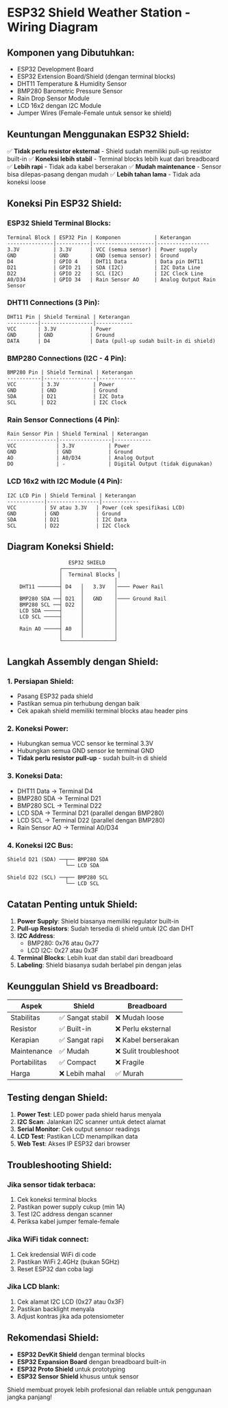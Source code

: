 # ESP32 Shield Weather Station - Wiring Diagram

## Komponen yang Dibutuhkan:
- ESP32 Development Board
- ESP32 Extension Board/Shield (dengan terminal blocks)
- DHT11 Temperature & Humidity Sensor
- BMP280 Barometric Pressure Sensor
- Rain Drop Sensor Module
- LCD 16x2 dengan I2C Module
- Jumper Wires (Female-Female untuk sensor ke shield)

## Keuntungan Menggunakan ESP32 Shield:
✅ **Tidak perlu resistor eksternal** - Shield sudah memiliki pull-up resistor built-in
✅ **Koneksi lebih stabil** - Terminal blocks lebih kuat dari breadboard
✅ **Lebih rapi** - Tidak ada kabel berserakan
✅ **Mudah maintenance** - Sensor bisa dilepas-pasang dengan mudah
✅ **Lebih tahan lama** - Tidak ada koneksi loose

## Koneksi Pin ESP32 Shield:

### ESP32 Shield Terminal Blocks:
```
Terminal Block | ESP32 Pin | Komponen           | Keterangan
---------------|-----------|--------------------|-----------------
3.3V           | 3.3V      | VCC (semua sensor) | Power supply
GND            | GND       | GND (semua sensor) | Ground
D4             | GPIO 4    | DHT11 Data         | Data pin DHT11
D21            | GPIO 21   | SDA (I2C)          | I2C Data Line
D22            | GPIO 22   | SCL (I2C)          | I2C Clock Line
A0/D34         | GPIO 34   | Rain Sensor AO     | Analog Output Rain Sensor
```

### DHT11 Connections (3 Pin):
```
DHT11 Pin | Shield Terminal | Keterangan
----------|-----------------|------------
VCC       | 3.3V           | Power
GND       | GND            | Ground
DATA      | D4             | Data (pull-up sudah built-in di shield)
```

### BMP280 Connections (I2C - 4 Pin):
```
BMP280 Pin | Shield Terminal | Keterangan
-----------|-----------------|------------
VCC        | 3.3V           | Power
GND        | GND            | Ground
SDA        | D21            | I2C Data
SCL        | D22            | I2C Clock
```

### Rain Sensor Connections (4 Pin):
```
Rain Sensor Pin | Shield Terminal | Keterangan
----------------|-----------------|------------
VCC             | 3.3V           | Power
GND             | GND            | Ground
AO              | A0/D34         | Analog Output
DO              | -              | Digital Output (tidak digunakan)
```

### LCD 16x2 with I2C Module (4 Pin):
```
I2C LCD Pin | Shield Terminal | Keterangan
------------|-----------------|------------
VCC         | 5V atau 3.3V   | Power (cek spesifikasi LCD)
GND         | GND            | Ground
SDA         | D21            | I2C Data
SCL         | D22            | I2C Clock
```

## Diagram Koneksi Shield:

```
                    ESP32 SHIELD
                 ┌─────────────────┐
                 │  Terminal Blocks │
                 │                 │
    DHT11 ───────┤ D4   │   3.3V   │──── Power Rail
                 │      │          │
    BMP280 SDA ──┤ D21  │   GND    │──── Ground Rail
    BMP280 SCL ──┤ D22  │          │
    LCD SDA ─────┤      │          │
    LCD SCL ─────┤      │          │
                 │      │          │
    Rain AO ─────┤ A0   │          │
                 │      │          │
                 └─────────────────┘
```

## Langkah Assembly dengan Shield:

### 1. Persiapan Shield:
- Pasang ESP32 pada shield
- Pastikan semua pin terhubung dengan baik
- Cek apakah shield memiliki terminal blocks atau header pins

### 2. Koneksi Power:
- Hubungkan semua VCC sensor ke terminal 3.3V
- Hubungkan semua GND sensor ke terminal GND
- **Tidak perlu resistor pull-up** - sudah built-in di shield

### 3. Koneksi Data:
- DHT11 Data → Terminal D4
- BMP280 SDA → Terminal D21
- BMP280 SCL → Terminal D22
- LCD SDA → Terminal D21 (parallel dengan BMP280)
- LCD SCL → Terminal D22 (parallel dengan BMP280)
- Rain Sensor AO → Terminal A0/D34

### 4. Koneksi I2C Bus:
```
Shield D21 (SDA) ──┬── BMP280 SDA
                   └── LCD SDA

Shield D22 (SCL) ──┬── BMP280 SCL
                   └── LCD SCL
```

## Catatan Penting untuk Shield:

1. **Power Supply**: Shield biasanya memiliki regulator built-in
2. **Pull-up Resistors**: Sudah tersedia di shield untuk I2C dan DHT
3. **I2C Address**: 
   - BMP280: 0x76 atau 0x77
   - LCD I2C: 0x27 atau 0x3F
4. **Terminal Blocks**: Lebih kuat dan stabil dari breadboard
5. **Labeling**: Shield biasanya sudah berlabel pin dengan jelas

## Keunggulan Shield vs Breadboard:

| Aspek | Shield | Breadboard |
|-------|--------|------------|
| Stabilitas | ✅ Sangat stabil | ❌ Mudah loose |
| Resistor | ✅ Built-in | ❌ Perlu eksternal |
| Kerapian | ✅ Sangat rapi | ❌ Kabel berserakan |
| Maintenance | ✅ Mudah | ❌ Sulit troubleshoot |
| Portabilitas | ✅ Compact | ❌ Fragile |
| Harga | ❌ Lebih mahal | ✅ Murah |

## Testing dengan Shield:

1. **Power Test**: LED power pada shield harus menyala
2. **I2C Scan**: Jalankan I2C scanner untuk detect alamat
3. **Serial Monitor**: Cek output sensor readings
4. **LCD Test**: Pastikan LCD menampilkan data
5. **Web Test**: Akses IP ESP32 dari browser

## Troubleshooting Shield:

### Jika sensor tidak terbaca:
1. Cek koneksi terminal blocks
2. Pastikan power supply cukup (min 1A)
3. Test I2C address dengan scanner
4. Periksa kabel jumper female-female

### Jika WiFi tidak connect:
1. Cek kredensial WiFi di code
2. Pastikan WiFi 2.4GHz (bukan 5GHz)
3. Reset ESP32 dan coba lagi

### Jika LCD blank:
1. Cek alamat I2C LCD (0x27 atau 0x3F)
2. Pastikan backlight menyala
3. Adjust kontras jika ada potensiometer

## Rekomendasi Shield:

- **ESP32 DevKit Shield** dengan terminal blocks
- **ESP32 Expansion Board** dengan breadboard built-in
- **ESP32 Proto Shield** untuk prototyping
- **ESP32 Sensor Shield** khusus untuk sensor

Shield membuat proyek lebih profesional dan reliable untuk penggunaan jangka panjang!